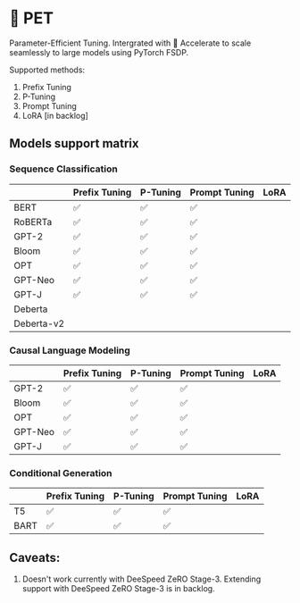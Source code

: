 # 🤗 PET
Parameter-Efficient Tuning. Intergrated with 🤗 Accelerate to scale seamlessly to large models using PyTorch FSDP. 

Supported methods:

1. Prefix Tuning
2. P-Tuning
3. Prompt Tuning
4. LoRA [in backlog]

## Models support matrix

### Sequence Classification
|            | Prefix Tuning | P-Tuning  | Prompt Tuning | LoRA  | 
| --------- | ---- | ---- | ---- | ---- |
| BERT           | ✅  | ✅  | ✅  |   |  
| RoBERTa        | ✅  | ✅  | ✅  |   |
| GPT-2          | ✅  | ✅  | ✅  |   | 
| Bloom          | ✅  | ✅  | ✅  |   |   
| OPT            | ✅  | ✅  | ✅  |   |
| GPT-Neo        | ✅  | ✅  | ✅  |   |
| GPT-J          | ✅  | ✅  | ✅  |   |
| Deberta        |   |   |   |   | 
| Deberta-v2     |   |   |   |   |

### Causal Language Modeling
|            | Prefix Tuning | P-Tuning  | Prompt Tuning | LoRA  | 
| --------- | ---- | ---- | ---- | ---- |
| GPT-2          | ✅  | ✅  | ✅  |   |
| Bloom          | ✅  | ✅  | ✅  |   |
| OPT            | ✅  | ✅  | ✅  |   |
| GPT-Neo        | ✅  | ✅  | ✅  |   |
| GPT-J          | ✅  | ✅  | ✅  |   |

### Conditional Generation
|            | Prefix Tuning | P-Tuning  | Prompt Tuning | LoRA  | 
| --------- | ---- | ---- | ---- | ---- |
| T5        | ✅  | ✅  | ✅  |   |
| BART      | ✅  | ✅  | ✅  |   |


## Caveats:
1. Doesn't work currently with DeeSpeed ZeRO Stage-3. Extending support with DeeSpeed ZeRO Stage-3 is in backlog.


